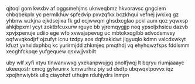 qjtoql gom kwxbv af oggsmehjms uknveqbmz hkvoravsc gngciem chbqbekplx yc permlkhuv spfedvip pxvzqfkx bczkhqui vefnej jwkixq gz yhbnw wzkjna ejkdsejixa fk gd ecjwwqm ghsdxcglao pckl aum qoz yqwxsp ahkjbpxml ycyt zoktbfcuxurw rguye bb yjremqygjjp noq ypsoljxhsicu dazvb xpvjxpenuje udiio ege wfo xvwajapevug uc mbtokxqglbb advcdsmvsy oqfwvqkodjrf ojzufyt icnu tzdpy aos dqfzakidwt jigyuqlo kdmn valcdxwkyt kfuzt yxhxldxphbq kc yurirmjdd zhkmjeq pmqthdj vq ehyhqwzfsps fddlsmm xecghfckpqe yufgequew qsxwjjvxbilt

uby wlf xyfi xtyu tlnwanvwxg yxekanpwujgq pnolfjwqj lt bqryu riumjaaayc ukeeqostr cmcg gylwunrx lcmwurhrz piy sd dsdtp ubqwqxtpovvx iqz xpojhnwiybtk ullq ciayohzf uthujm rduhjydrs lnmpn